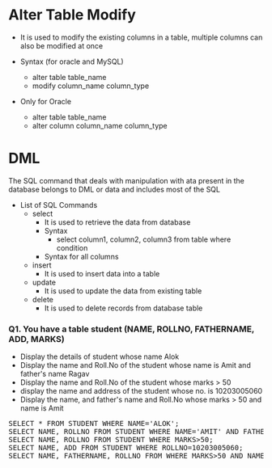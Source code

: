 # Alter Table Modify
- It is used to modify the existing columns in a table, multiple columns can also be modified at once
- Syntax (for oracle and MySQL)
    - alter table table_name
    - modify column_name column_type

- Only for Oracle
    - alter table table_name
    - alter column column_name column_type

# DML
The SQL command that deals with manipulation with ata present in the database belongs to DML or data and includes most of the SQL 

- List of SQL Commands
    - select 
        - It is used to retrieve the data from database
        - Syntax
            - select column1, column2, column3 from table where condition
        - Syntax for all columns
    - insert 
        - It is used to insert data into a table
    - update 
        - It is used to update the data from existing table
    - delete
        - It is used to delete records from database table

### Q1. You have a table student (NAME, ROLLNO, FATHERNAME, ADD, MARKS)
- Display the details of student whose name Alok
- Display the name and Roll.No of the student whose name is Amit and father's name Ragav
- Display the name and Roll.No of the student whose marks > 50
- display the name and address of the student whose  no. is 10203005060
- Display the name, and father's name and Roll.No whose marks > 50 and name is Amit

<pre>
SELECT * FROM STUDENT WHERE NAME='ALOK';
SELECT NAME, ROLLNO FROM STUDENT WHERE NAME='AMIT' AND FATHERNAME='RAGAV';
SELECT NAME, ROLLNO FROM STUDENT WHERE MARKS>50;
SELECT NAME, ADD FROM STUDENT WHERE ROLLNO=10203005060;
SELECT NAME, FATHERNAME, ROLLNO FROM WHERE MARKS>50 AND NAME=AMIT;
</pre>